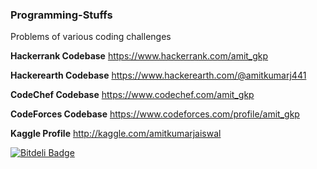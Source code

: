 ### Programming-Stuffs
Problems of various coding challenges

**Hackerrank Codebase**
https://www.hackerrank.com/amit_gkp

**Hackerearth Codebase**
https://www.hackerearth.com/@amitkumarj441

**CodeChef Codebase**
https://www.codechef.com/amit_gkp

**CodeForces Codebase**
https://www.codeforces.com/profile/amit_gkp

**Kaggle Profile**
http://kaggle.com/amitkumarjaiswal

[![Bitdeli Badge](https://d2weczhvl823v0.cloudfront.net/amitkumarj441/programming-stuffs/trend.png)](https://bitdeli.com/free "Bitdeli Badge")

